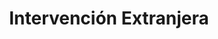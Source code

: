 ﻿---
title: "Intervención Extranjera"
permalink: periodes_607.html
layout: periode
dataInici: 1778
dataFi: 1783
sidebar: periodes
pares:
  - id: 509
    title: "Guerra de Independencia de los Estados Unidos"
    dataInici: "(1775-04-19)"
    dataFi: "(1783-09-03)"

fills:
  - id: 609
    title: "India"
    dataInici: "(1778)"
    dataFi: "(1783)"

  - id: 1043
    title: "Conquista de Florida"
    dataInici: "(1779)"
    dataFi: "(1781)"

  - id: 799
    title: "Sitio de Gibraltar"
    dataInici: "(1779-04-24)"
    dataFi: "(1783-02-07)"

jocsPrincipals:
jocsEscenaris:
jocsEpoca:
jocsEpocaEscenaris:
---
